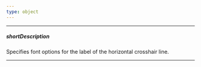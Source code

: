 ```yaml
---
type: object
---
```

---
##### shortDescription
Specifies font options for the label of the horizontal crosshair line.

---
